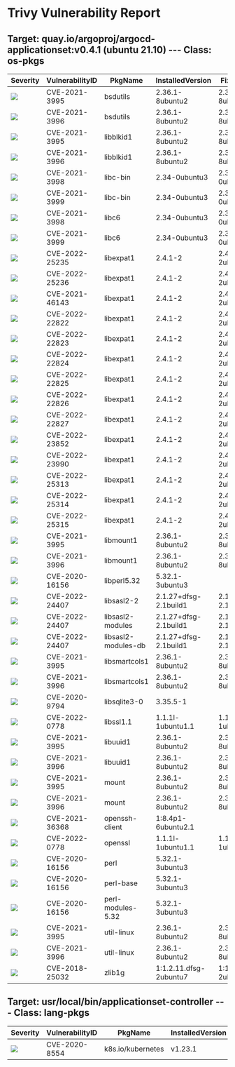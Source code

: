 # Trivy Vulnerability Report




## Target: quay.io/argoproj/argocd-applicationset:v0.4.1 (ubuntu 21.10) --- Class: os-pkgs
|Severity|VulnerabilityID|PkgName|InstalledVersion|FixedVersion|
|--------|---------------|-------|----------------|------------|
|![](https://img.shields.io/badge/-MEDIUM-yellow)|CVE-2021-3995|bsdutils|2.36.1-8ubuntu2|2.36.1-8ubuntu2.2|
|![](https://img.shields.io/badge/-MEDIUM-yellow)|CVE-2021-3996|bsdutils|2.36.1-8ubuntu2|2.36.1-8ubuntu2.2|
|![](https://img.shields.io/badge/-MEDIUM-yellow)|CVE-2021-3995|libblkid1|2.36.1-8ubuntu2|2.36.1-8ubuntu2.2|
|![](https://img.shields.io/badge/-MEDIUM-yellow)|CVE-2021-3996|libblkid1|2.36.1-8ubuntu2|2.36.1-8ubuntu2.2|
|![](https://img.shields.io/badge/-MEDIUM-yellow)|CVE-2021-3998|libc-bin|2.34-0ubuntu3|2.34-0ubuntu3.2|
|![](https://img.shields.io/badge/-MEDIUM-yellow)|CVE-2021-3999|libc-bin|2.34-0ubuntu3|2.34-0ubuntu3.2|
|![](https://img.shields.io/badge/-MEDIUM-yellow)|CVE-2021-3998|libc6|2.34-0ubuntu3|2.34-0ubuntu3.2|
|![](https://img.shields.io/badge/-MEDIUM-yellow)|CVE-2021-3999|libc6|2.34-0ubuntu3|2.34-0ubuntu3.2|
|![](https://img.shields.io/badge/-HIGH-orange)|CVE-2022-25235|libexpat1|2.4.1-2|2.4.1-2ubuntu0.1|
|![](https://img.shields.io/badge/-HIGH-orange)|CVE-2022-25236|libexpat1|2.4.1-2|2.4.1-2ubuntu0.1|
|![](https://img.shields.io/badge/-MEDIUM-yellow)|CVE-2021-46143|libexpat1|2.4.1-2|2.4.1-2ubuntu0.1|
|![](https://img.shields.io/badge/-MEDIUM-yellow)|CVE-2022-22822|libexpat1|2.4.1-2|2.4.1-2ubuntu0.1|
|![](https://img.shields.io/badge/-MEDIUM-yellow)|CVE-2022-22823|libexpat1|2.4.1-2|2.4.1-2ubuntu0.1|
|![](https://img.shields.io/badge/-MEDIUM-yellow)|CVE-2022-22824|libexpat1|2.4.1-2|2.4.1-2ubuntu0.1|
|![](https://img.shields.io/badge/-MEDIUM-yellow)|CVE-2022-22825|libexpat1|2.4.1-2|2.4.1-2ubuntu0.1|
|![](https://img.shields.io/badge/-MEDIUM-yellow)|CVE-2022-22826|libexpat1|2.4.1-2|2.4.1-2ubuntu0.1|
|![](https://img.shields.io/badge/-MEDIUM-yellow)|CVE-2022-22827|libexpat1|2.4.1-2|2.4.1-2ubuntu0.1|
|![](https://img.shields.io/badge/-MEDIUM-yellow)|CVE-2022-23852|libexpat1|2.4.1-2|2.4.1-2ubuntu0.1|
|![](https://img.shields.io/badge/-MEDIUM-yellow)|CVE-2022-23990|libexpat1|2.4.1-2|2.4.1-2ubuntu0.1|
|![](https://img.shields.io/badge/-MEDIUM-yellow)|CVE-2022-25313|libexpat1|2.4.1-2|2.4.1-2ubuntu0.3|
|![](https://img.shields.io/badge/-MEDIUM-yellow)|CVE-2022-25314|libexpat1|2.4.1-2|2.4.1-2ubuntu0.3|
|![](https://img.shields.io/badge/-MEDIUM-yellow)|CVE-2022-25315|libexpat1|2.4.1-2|2.4.1-2ubuntu0.3|
|![](https://img.shields.io/badge/-MEDIUM-yellow)|CVE-2021-3995|libmount1|2.36.1-8ubuntu2|2.36.1-8ubuntu2.2|
|![](https://img.shields.io/badge/-MEDIUM-yellow)|CVE-2021-3996|libmount1|2.36.1-8ubuntu2|2.36.1-8ubuntu2.2|
|![](https://img.shields.io/badge/-MEDIUM-yellow)|CVE-2020-16156|libperl5.32|5.32.1-3ubuntu3||
|![](https://img.shields.io/badge/-HIGH-orange)|CVE-2022-24407|libsasl2-2|2.1.27+dfsg-2.1build1|2.1.27+dfsg-2.1ubuntu0.1|
|![](https://img.shields.io/badge/-HIGH-orange)|CVE-2022-24407|libsasl2-modules|2.1.27+dfsg-2.1build1|2.1.27+dfsg-2.1ubuntu0.1|
|![](https://img.shields.io/badge/-HIGH-orange)|CVE-2022-24407|libsasl2-modules-db|2.1.27+dfsg-2.1build1|2.1.27+dfsg-2.1ubuntu0.1|
|![](https://img.shields.io/badge/-MEDIUM-yellow)|CVE-2021-3995|libsmartcols1|2.36.1-8ubuntu2|2.36.1-8ubuntu2.2|
|![](https://img.shields.io/badge/-MEDIUM-yellow)|CVE-2021-3996|libsmartcols1|2.36.1-8ubuntu2|2.36.1-8ubuntu2.2|
|![](https://img.shields.io/badge/-MEDIUM-yellow)|CVE-2020-9794|libsqlite3-0|3.35.5-1||
|![](https://img.shields.io/badge/-HIGH-orange)|CVE-2022-0778|libssl1.1|1.1.1l-1ubuntu1.1|1.1.1l-1ubuntu1.2|
|![](https://img.shields.io/badge/-MEDIUM-yellow)|CVE-2021-3995|libuuid1|2.36.1-8ubuntu2|2.36.1-8ubuntu2.2|
|![](https://img.shields.io/badge/-MEDIUM-yellow)|CVE-2021-3996|libuuid1|2.36.1-8ubuntu2|2.36.1-8ubuntu2.2|
|![](https://img.shields.io/badge/-MEDIUM-yellow)|CVE-2021-3995|mount|2.36.1-8ubuntu2|2.36.1-8ubuntu2.2|
|![](https://img.shields.io/badge/-MEDIUM-yellow)|CVE-2021-3996|mount|2.36.1-8ubuntu2|2.36.1-8ubuntu2.2|
|![](https://img.shields.io/badge/-MEDIUM-yellow)|CVE-2021-36368|openssh-client|1:8.4p1-6ubuntu2.1||
|![](https://img.shields.io/badge/-HIGH-orange)|CVE-2022-0778|openssl|1.1.1l-1ubuntu1.1|1.1.1l-1ubuntu1.2|
|![](https://img.shields.io/badge/-MEDIUM-yellow)|CVE-2020-16156|perl|5.32.1-3ubuntu3||
|![](https://img.shields.io/badge/-MEDIUM-yellow)|CVE-2020-16156|perl-base|5.32.1-3ubuntu3||
|![](https://img.shields.io/badge/-MEDIUM-yellow)|CVE-2020-16156|perl-modules-5.32|5.32.1-3ubuntu3||
|![](https://img.shields.io/badge/-MEDIUM-yellow)|CVE-2021-3995|util-linux|2.36.1-8ubuntu2|2.36.1-8ubuntu2.2|
|![](https://img.shields.io/badge/-MEDIUM-yellow)|CVE-2021-3996|util-linux|2.36.1-8ubuntu2|2.36.1-8ubuntu2.2|
|![](https://img.shields.io/badge/-MEDIUM-yellow)|CVE-2018-25032|zlib1g|1:1.2.11.dfsg-2ubuntu7|1:1.2.11.dfsg-2ubuntu7.1|

## Target: usr/local/bin/applicationset-controller --- Class: lang-pkgs
|Severity|VulnerabilityID|PkgName|InstalledVersion|FixedVersion|
|--------|---------------|-------|----------------|------------|
|![](https://img.shields.io/badge/-MEDIUM-yellow)|CVE-2020-8554|k8s.io/kubernetes|v1.23.1||
